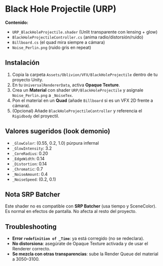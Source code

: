 # Black Hole Projectile (URP)

**Contenido:**
- `URP_BlackHoleProjectile.shader` (Unlit transparente con lensing + glow)
- `BlackHoleProjectileController.cs` (anima radio/distorsión/ruido)
- `Billboard.cs` (el quad mira siempre a cámara)
- `Noise_Perlin.png` (ruido gris en repeat)

## Instalación
1. Copia la carpeta `Assets/Oblivion/VFX/BlackHoleProjectile` dentro de tu proyecto Unity.
2. En tu `UniversalRendererData`, activa **Opaque Texture**.
3. Crea un **Material** con shader `URP/BlackHoleProjectile` y asígnale `Noise_Perlin.png` a `_NoiseTex`.
4. Pon el material en un **Quad** (añade `Billboard` si es un VFX 2D frente a cámara).
5. (Opcional) Añade `BlackHoleProjectileController` y referencia el `Rigidbody` del proyectil.

## Valores sugeridos (look demonio)
- `_GlowColor`: (0.55, 0.2, 1.0) púrpura infernal
- `_GlowIntensity`: 3.2
- `_CoreRadius`: 0.20
- `_EdgeWidth`: 0.14
- `_Distortion`: 0.14
- `_Chromatic`: 0.7
- `_NoiseAmount`: 0.4
- `_NoiseSpeed`: (0.2, 0.1)

## Nota SRP Batcher
Este shader no es compatible con **SRP Batcher** (usa tiempo y SceneColor). Es normal en efectos de pantalla. No afecta al resto del proyecto.

## Troubleshooting
- **Error `redefinition of _Time`**: ya está corregido (no se redeclara).
- **No distorsiona**: asegúrate de Opaque Texture activada y de usar el Renderer correcto.
- **Se mezcla con otras transparencias**: sube la Render Queue del material a 3050–3100.
